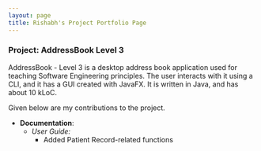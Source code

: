 ```yaml
---
layout: page
title: Rishabh's Project Portfolio Page
---
```


### Project: AddressBook Level 3

AddressBook - Level 3 is a desktop address book application used for teaching Software Engineering principles. The user interacts with it using a CLI, and it has a GUI created with JavaFX. It is written in Java, and has about 10 kLoC.

Given below are my contributions to the project.
    
* **Documentation**:
    * _User Guide:_
        * Added Patient Record-related functions 
        